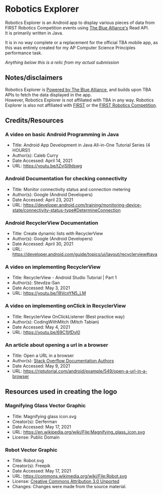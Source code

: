 # Robotics Explorer

Robotics Explorer is an Android app to display various pieces of data from FIRST Robotics Competition 
events using [The Blue Alliance's](https://www.thebluealliance.com/) Read API.  
It is primarily written in Java.  

It is in no way complete or a replacement for the official TBA mobile app, as this was entirely created 
for my AP Computer Science Principles performance task.  

*Anything below this is a relic from my actual submission*

## Notes/disclaimers

Robotics Explorer is [Powered by The Blue Alliance](https://www.thebluealliance.com/), and builds upon TBA APIs to fetch the data displayed in the app.  
However, Robotics Explorer is not affiliated with TBA in any way.  Robotics Explorer is also not affiliated with
 [FIRST](https://www.firstinspires.org/) or the [FIRST Robotics Competition](https://www.firstinspires.org/robotics/frc).

## Credits/Resources

### A video on basic Android Programming in Java

- Title: Android App Development in Java All-in-One Tutorial Series (4 HOURS!)
- Author(s): Caleb Curry
- Date Accessed: April 14, 2021
- URL: <https://youtu.be/tZvjSl9dswg>

### Android Documentation for checking connectivity

- Title: Monitor connectivity status and connection metering
- Author(s): Google (Android Developers)
- Date Accessed: April 23, 2021
- URL: <https://developer.android.com/training/monitoring-device-state/connectivity-status-type#DetermineConnection>

### Android RecyclerView Documentation

- Title: Create dynamic lists with RecyclerView
- Author(s): Google (Android Developers)
- Date Accessed: April 30, 2021
- URL: <https://developer.android.com/guide/topics/ui/layout/recyclerview#java>

### A video on implementing RecyclerView

- Title: RecyclerView - Android Studio Tutorial | Part 1
- Author(s): Stevdza-San
- Date Accessed: May 3, 2021
- URL: <https://youtu.be/18VcnYN5_LM>

### A video on implementing onClick in RecyclerView

- Title: RecyclerView OnClickListener (Best practice way)
- Author(s): CodingWithMitch (Mitch Tabian)
- Date Accessed: May 4, 2021
- URL: <https://youtu.be/69C1ljfDvl0>

### An article about opening a url in a browser

- Title: Open a URL in a browser
- Author(s): [Stack Overflow Documentation Authors](https://riptutorial.com/contributor?exampleId=549)
- Date Accessed: May 9, 2021
- URL: <https://riptutorial.com/android/example/549/open-a-url-in-a-browser>

## Resources used in creating the logo

### Magnifying Glass Vector Graphic

- Title: Magnifying glass icon.svg
- Creator(s): Derferman
- Date Accessed: May 17, 2021
- URL: <https://en.wikipedia.org/wiki/File:Magnifying_glass_icon.svg>
- License: Public Domain

### Robot Vector Graphic

- Title: Robot.svg
- Creator(s): Freepik
- Date Accessed: May 17, 2021
- URL: <https://commons.wikimedia.org/wiki/File:Robot.svg>
- License: [Creative Commons Attribution 3.0 Unported](https://creativecommons.org/licenses/by/3.0/deed.en)
- Changes: Changes were made from the source material.
